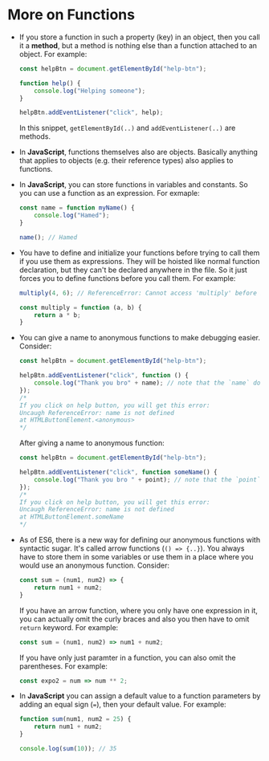 # More on Functions

- If you store a function in such a property (key) in an object, then you call it a **method**, but a method is nothing else than a function attached to an object. For example:

    ```js
    const helpBtn = document.getElementById("help-btn");

    function help() {
        console.log("Helping someone");
    }

    helpBtn.addEventListener("click", help);
    ```

    In this snippet, `getElementById(..)` and `addEventListener(..)` are methods.
- In **JavaScript**, functions themselves also are objects. Basically anything that applies to objects (e.g. their reference types) also applies to functions.
- In **JavaScript**, you can store functions in variables and constants. So you can use a function as an expression. For exmaple:

    ```js
    const name = function myName() {
        console.log("Hamed");
    }

    name(); // Hamed
    ```

- You have to define and initialize your functions before trying to call them if you use them as expressions. They will be hoisted like normal function declaration, but they can't be declared anywhere in the file. So it just forces you to define functions before you call them. For example:

    ```js
    multiply(4, 6); // ReferenceError: Cannot access 'multiply' before initialization

    const multiply = function (a, b) {
        return a * b;
    }
    ```

- You can give a name to anonymous functions to make debugging easier. Consider:

    ```js
    const helpBtn = document.getElementById("help-btn");

    helpBtn.addEventListener("click", function () {
        console.log("Thank you bro" + name); // note that the `name` doesn't exist for producing an error
    });
    /*
    If you click on help button, you will get this error:
    Uncaugh ReferenceError: name is not defined
    at HTMLButtonElement.<anonymous>
    */
    ```

    After giving a name to anonymous function:

    ```js
    const helpBtn = document.getElementById("help-btn");

    helpBtn.addEventListener("click", function someName() {
        console.log("Thank you bro " + point); // note that the `point` doesn't exist for producing an error
    });
    /*
    If you click on help button, you will get this error:
    Uncaugh ReferenceError: name is not defined
    at HTMLButtonElement.someName
    */
    ```

- As of ES6, there is a new way for defining our anonymous functions with syntactic sugar. It's called arrow functions (`() => {..}`). You always have to store them in some variables or use them in a place where you would use an anonymous function. Consider:

    ```js
    const sum = (num1, num2) => {
        return num1 + num2;
    }
    ```

    If you have an arrow function, where you only have one expression in it, you can actually omit the curly braces and also you then have to omit `return` keyword. For example:

    ```js
    const sum = (num1, num2) => num1 + num2;
    ```

    If you have only just paramter in a function, you can also omit the parentheses. For example:

    ```js
    const expo2 = num => num ** 2;
    ```

- In **JavaScript** you can assign a default value to a function parameters by adding an equal sign (`=`), then your default value. For example:

    ```js
    function sum(num1, num2 = 25) {
        return num1 + num2;
    }

    console.log(sum(10)); // 35
    ```
